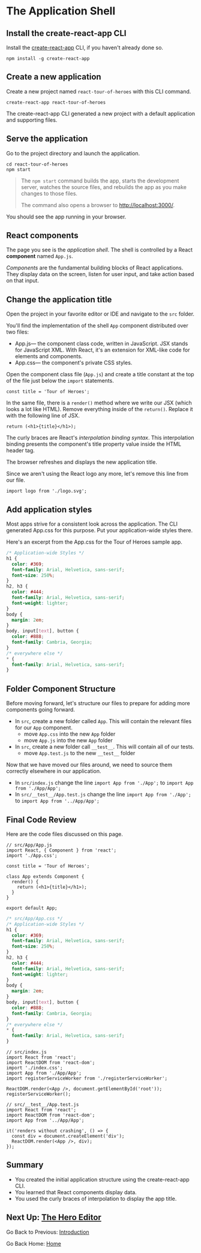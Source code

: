 # The Application Shell

## Install the create-react-app CLI

Install the [create-react-app](https://github.com/facebookincubator/create-react-app) CLI, if you haven't already done so.

```
npm install -g create-react-app
```

## Create a new application

Create a new project named `react-tour-of-heroes` with this CLI command.

```
create-react-app react-tour-of-heroes
```

The create-react-app CLI generated a new project with a default application and supporting files.

## Serve the application

Go to the project directory and launch the application.

```
cd react-tour-of-heroes
npm start
```

> The `npm start` command builds the app, starts the development server, watches the source files, and rebuilds the app as you make changes to those files.
> 
> The command also opens a browser to [http://localhost:3000/](http://localhost:3000/).

You should see the app running in your browser.

## React components

The page you see is the _application shell_. The shell is controlled by a React **component** named `App.js`.

_Components_ are the fundamental building blocks of React applications. They display data on the screen, listen for user input, and take action based on that input.

## Change the application title

Open the project in your favorite editor or IDE and navigate to the `src` folder.

You'll find the implementation of the shell `App` component distributed over two files:

- App.js— the component class code, written in JavaScript. JSX stands for JavaScript XML. With React, it's an extension for XML-like code for elements and components.
- App.css— the component's private CSS styles.

Open the component class file (`App.js`) and create a title constant at the top of the file just below the `import` statements.

```JSX
const title = 'Tour of Heroes';
```

In the same file, there is a `render()` method where we write our JSX (which looks a lot like HTML). Remove everything inside of the `return()`. Replace it with the following line of JSX.

```JSX
return (<h1>{title}</h1>);
```

The curly braces are React's _interpolation binding syntax_. This interpolation binding presents the component's title property value inside the HTML header tag.

The browser refreshes and displays the new application title.

Since we aren't using the React logo any more, let's remove this line from our file.

```JSX
import logo from './logo.svg';
```

## Add application styles

Most apps strive for a consistent look across the application. The CLI generated App.css for this purpose. Put your application-wide styles there.

Here's an excerpt from the App.css for the Tour of Heroes sample app.

```CSS
/* Application-wide Styles */
h1 {
  color: #369;
  font-family: Arial, Helvetica, sans-serif;
  font-size: 250%;
}
h2, h3 {
  color: #444;
  font-family: Arial, Helvetica, sans-serif;
  font-weight: lighter;
}
body {
  margin: 2em;
}
body, input[text], button {
  color: #888;
  font-family: Cambria, Georgia;
}
/* everywhere else */
* {
  font-family: Arial, Helvetica, sans-serif;
}
```

## Folder Component Structure

Before moving forward, let's structure our files to prepare for adding more components going forward.

- In `src`, create a new folder called `App`. This will contain the relevant files for our `App` component.
  - move `App.css` into the new `App` folder
  - move `App.js` into the new `App` folder
- In `src`, create a new folder call `__test__`. This will contain all of our tests.
  - move `App.test.js` to the new `__test__` folder

Now that we have moved our files around, we need to source them correctly elsewhere in our application.

- In `src/index.js` change the line `import App from './App';` to `import App from './App/App';`
- In `src/__test__/App.test.js` change the line `import App from './App';` to `import App from '../App/App';`

## Final Code Review

Here are the code files discussed on this page.

```JSX
// src/App/App.js
import React, { Component } from 'react';
import './App.css';

const title = 'Tour of Heroes';

class App extends Component {
  render() {
    return (<h1>{title}</h1>);
  }
}

export default App;

```

```CSS
/* src/App/App.css */
/* Application-wide Styles */
h1 {
  color: #369;
  font-family: Arial, Helvetica, sans-serif;
  font-size: 250%;
}
h2, h3 {
  color: #444;
  font-family: Arial, Helvetica, sans-serif;
  font-weight: lighter;
}
body {
  margin: 2em;
}
body, input[text], button {
  color: #888;
  font-family: Cambria, Georgia;
}
/* everywhere else */
* {
  font-family: Arial, Helvetica, sans-serif;
}
```

```JSX
// src/index.js
import React from 'react';
import ReactDOM from 'react-dom';
import './index.css';
import App from './App/App';
import registerServiceWorker from './registerServiceWorker';

ReactDOM.render(<App />, document.getElementById('root'));
registerServiceWorker();
```

```JSX
// src/__test__/App.test.js
import React from 'react';
import ReactDOM from 'react-dom';
import App from '../App/App';

it('renders without crashing', () => {
  const div = document.createElement('div');
  ReactDOM.render(<App />, div);
});
```

## Summary

- You created the initial application structure using the create-react-app CLI.
- You learned that React components display data.
- You used the curly braces of interpolation to display the app title.

## Next Up: [The Hero Editor](the-hero-editor.md)

Go Back to Previous: [Introduction](introduction.md)

Go Back Home: [Home](../README.md)